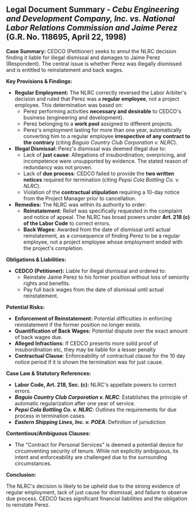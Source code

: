 ## Legal Document Summary - *Cebu Engineering and Development Company, Inc. vs. National Labor Relations Commission and Jaime Perez* (G.R. No. 118695, April 22, 1998)

**Case Summary:** CEDCO (Petitioner) seeks to annul the NLRC decision finding it liable for illegal dismissal and damages to Jaime Perez (Respondent). The central issue is whether Perez was illegally dismissed and is entitled to reinstatement and back wages.

**Key Provisions & Findings:**

*   **Regular Employment:** The NLRC correctly reversed the Labor Arbiter's decision and ruled that Perez was a **regular employee**, not a project employee. This determination was based on:
    *   Perez performing activities **necessary and desirable** to CEDCO's business (engineering and development).
    *   Perez belonging to a **work pool** assigned to different projects.
    *   Perez's employment lasting for more than one year, automatically converting him to a regular employee **irrespective of any contract to the contrary** (citing *Baguio Country Club Corporation v. NLRC*).
*   **Illegal Dismissal:** Perez's dismissal was deemed illegal due to:
    *   Lack of **just cause**: Allegations of insubordination, overpricing, and incompetence were unsupported by evidence. The stated reason of redundancy was not proven.
    *   Lack of **due process**: CEDCO failed to provide the **two written notices** required for termination (citing *Pepsi Cola Bottling Co. v. NLRC*).
    *   Violation of the **contractual stipulation** requiring a 10-day notice from the Project Manager prior to cancellation.
*   **Remedies:** The NLRC was within its authority to order:
    *   **Reinstatement**: Relief was specifically requested in the complaint and notice of appeal. The NLRC has broad powers under **Art. 218 (c) of the Labor Code** to correct errors.
    *   **Back Wages**: Awarded from the date of dismissal until actual reinstatement, as a consequence of finding Perez to be a regular employee, not a project employee whose employment ended with the project's completion.

**Obligations & Liabilities:**

*   **CEDCO (Petitioner):** Liable for illegal dismissal and ordered to:
    *   Reinstate Jaime Perez to his former position without loss of seniority rights and benefits.
    *   Pay full back wages from the date of dismissal until actual reinstatement.

**Potential Risks:**

*   **Enforcement of Reinstatement:** Potential difficulties in enforcing reinstatement if the former position no longer exists.
*   **Quantification of Back Wages:** Potential dispute over the exact amount of back wages due.
*   **Alleged Infractions**: If CEDCO presents more solid proof of insubordination etc, they may be liable for a lesser penalty
*   **Contractual Clause**: Enforceability of contractual clause for the 10 day notice period if it is shown the termination was for just cause.

**Case Law & Statutory References:**

*   **Labor Code, Art. 218, Sec. (c):** NLRC's appellate powers to correct errors.
*   ***Baguio Country Club Corporation v. NLRC***: Establishes the principle of automatic regularization after one year of service.
*   ***Pepsi Cola Bottling Co. v. NLRC***: Outlines the requirements for due process in termination cases.
*   ***Eastern Shipping Lines, Inc. v. POEA***: Definition of jurisdiction

**Contentious/Ambiguous Clauses:**

*   The "Contract for Personal Services" is deemed a potential device for circumventing security of tenure. While not explicitly ambiguous, its intent and enforceability are challenged due to the surrounding circumstances.

**Conclusion:**

The NLRC's decision is likely to be upheld due to the strong evidence of regular employment, lack of just cause for dismissal, and failure to observe due process. CEDCO faces significant financial liabilities and the obligation to reinstate Perez.
